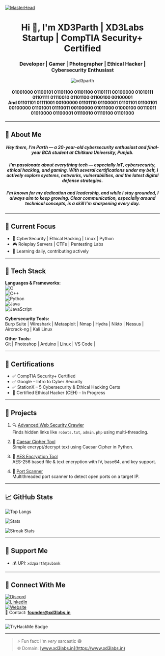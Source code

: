 [![MasterHead](https://github.com/XD3Parth/XD3Parth/blob/main/225813708-98b745f2-7d22-48cf-9150-083f1b00d6c9.gif)](https://xd3labs.in)

<h1 align="center">Hi 👋, I'm XD3Parth | XD3Labs Startup | CompTIA Security+ Certified</h1>
<h3 align="center">Developer | Gamer | Photographer | Ethical Hacker | Cybersecurity Enthusiast</h3>

<p align="center">
  <img src="https://komarev.com/ghpvc/?username=xd3parth&label=Profile%20views&color=0e75b6&style=flat" alt="xd3parth" />
</p>

<h4 align="center">01001000 01100101 01101100 01101100 01101111 00100000 01010111 01101111 01110010 01101100 01100100 00100001 <br/> And 01101101 01111001 00100000 01101110 01100001 01101101 01100101 00100000 01101001 01110011 00100000 01011000 01000100 00110011 01010000 01100001 01110010 01110100 01101000</h4>

---

## 🔹 About Me
<h5 align="center">
Hey there, I'm Parth — a 20-year-old cybersecurity enthusiast and final-year BCA student at Chitkara University, Punjab.
</h5>

<h5 align="center">
I'm passionate about everything tech — especially IoT, cybersecurity, ethical hacking, and gaming. With several certifications under my belt, I actively explore systems, networks, vulnerabilities, and the latest digital defense strategies.
</h5>

<h5 align="center">
I'm known for my dedication and leadership, and while I stay grounded, I always aim to keep growing. Clear communication, especially around technical concepts, is a skill I’m sharpening every day.
</h5>

---

## 🚀 Current Focus

- 🔐 CyberSecurity | Ethical Hacking | Linux | Python
- 🎮 Roleplay Servers | CTFs | Pentesting Labs
- 🌱 Learning daily, contributing actively

---

## 🔨 Tech Stack

**Languages & Frameworks:**  
![C](https://img.shields.io/badge/-C-00599C?style=flat&logo=c)  
![C++](https://img.shields.io/badge/-C++-00599C?style=flat&logo=cplusplus)  
![Python](https://img.shields.io/badge/-Python-3776AB?style=flat&logo=python)  
![Java](https://img.shields.io/badge/-Java-007396?style=flat&logo=java)  
![JavaScript](https://img.shields.io/badge/-JavaScript-F7DF1E?style=flat&logo=javascript)  

**Cybersecurity Tools:**  
Burp Suite | Wireshark | Metasploit | Nmap | Hydra | Nikto | Nessus | Aircrack-ng | Kali Linux  

**Other Tools:**  
Git | Photoshop | Arduino | Linux | VS Code |

---

## 🔑 Certifications

- ✅ CompTIA Security+ Certified
- ✅ Google – Intro to Cyber Security
- ✅ StationX – 5 Cybersecurity & Ethical Hacking Certs
- 🔄 Certified Ethical Hacker (CEH) – In Progress

---

## 🧠 Projects

1. 🔍 [Advanced Web Security Crawler](https://github.com/XD3Parth/Web-Security-Crawler)  
   Finds hidden links like `robots.txt`, `admin.php` using multi-threading.

2. 🔐 [Caesar Cipher Tool](https://github.com/XD3Parth/Simple-Encrypt-Decrypt)  
   Simple encrypt/decrypt text using Caesar Cipher in Python.

3. 🔐 [AES Encryption Tool](https://github.com/XD3Parth/Advanced-Encrypt-Decrypt)  
   AES-256 based file & text encryption with IV, base64, and key support.

4. 🔎 [Port Scanner](https://github.com/XD3Parth/port-scanner)  
   Multithreaded port scanner to detect open ports on a target IP.

---

## 📈 GitHub Stats

<p float="left">
  <img src="https://github-readme-stats.vercel.app/api/top-langs?username=xd3parth&show_icons=true&theme=tokyonight&layout=compact" alt="Top Langs" />
</p>
<p float="left">
  <img src="https://github-readme-stats.vercel.app/api?username=xd3parth&show_icons=true&theme=tokyonight" alt="Stats" />
</p>
<p float="left">
  <img src="https://github-readme-streak-stats.herokuapp.com/?user=xd3parth&theme=tokyonight" alt="Streak Stats" />
</p>

---

## 🧾 Support Me

- 💰 UPI: `xd3parth@aubank`

---

## 🔗 Connect With Me

[![Discord](https://img.shields.io/badge/-Discord-5865F2?style=flat&logo=discord&logoColor=white)](https://discord.gg/h62dsrd8SN)  
[![LinkedIn](https://img.shields.io/badge/-LinkedIn-0A66C2?style=flat&logo=linkedin&logoColor=white)](https://www.linkedin.com/in/Parthxd3/)  
[![Website](https://img.shields.io/badge/-Website-000?style=flat&logo=google-chrome&logoColor=white)](https://www.xd3labs.in)  
📧 Contact: **founder@xd3labs.in**

---

![TryHackMe Badge](<img src="https://tryhackme-badges.s3.amazonaws.com/parthxd3.png">)

---

> ⚡ Fun fact: I'm *very* sarcastic 😄  
> 🌐 Domain: [www.xd3labs.in](https://www.xd3labs.in)
